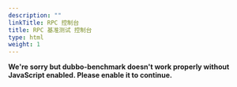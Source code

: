 ```yaml
---
description: ""
linkTitle: RPC 控制台
title: RPC 基准测试 控制台
type: html
weight: 1
---
```


<html lang="">
<head>
    <meta charset="utf-8">
    <meta http-equiv="X-UA-Compatible" content="IE=edge">
    <meta name="viewport" content="width=device-width,initial-scale=1">
    <title>dubbo-benchmark</title>
    <script defer="defer" src="/js/chunk-vendors.js"></script>
    <script defer="defer" src="/js/app.js"></script>
    <link href="/css/chunk-vendors.css" rel="stylesheet">
    <link href="/css/app.css" rel="stylesheet">
</head>
<body>
<noscript><strong>We're sorry but dubbo-benchmark doesn't work properly without JavaScript enabled. Please enable it to
    continue.</strong></noscript>
<div id="app"></div>
</body>
</html>

